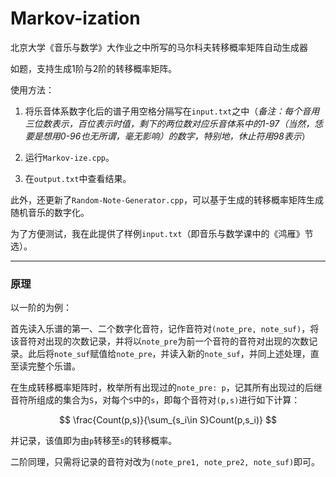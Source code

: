 # Markov-ization
 北京大学《音乐与数学》大作业之中所写的马尔科夫转移概率矩阵自动生成器



如题，支持生成1阶与2阶的转移概率矩阵。

使用方法：

1. 将乐音体系数字化后的谱子用空格分隔写在`input.txt`之中（*备注：每个音用三位数表示，百位表示时值，剩下的两位数对应乐音体系中的1-97（当然，恁要是想用0-96也无所谓，毫无影响）的数字，特别地，休止符用98表示*）

2. 运行`Markov-ize.cpp`。
3. 在`output.txt`中查看结果。



此外，还更新了`Random-Note-Generator.cpp`，可以基于生成的转移概率矩阵生成随机音乐的数字化。



为了方便测试，我在此提供了样例`input.txt`（即音乐与数学课中的《鸿雁》节选）。

***

### 原理

以一阶的为例：

首先读入乐谱的第一、二个数字化音符，记作音符对`(note_pre, note_suf)`，将该音符对出现的次数记录，并将以`note_pre`为前一个音符的音符对出现的次数记录。此后将`note_suf`赋值给`note_pre`，并读入新的`note_suf`，并同上述处理，直至读完整个乐谱。

在生成转移概率矩阵时，枚举所有出现过的`note_pre: p`，记其所有出现过的后继音符所组成的集合为`S`，对每个`S`中的`s`，即每个音符对`(p,s)`进行如下计算：


$$
\frac{Count(p,s)}{\sum_{s_i\in S}Count(p,s_i)}
$$


并记录，该值即为由`p`转移至`s`的转移概率。

二阶同理，只需将记录的音符对改为`(note_pre1, note_pre2, note_suf)`即可。

